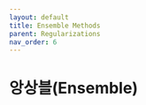 ```yaml
---
layout: default
title: Ensemble Methods
parent: Regularizations
nav_order: 6
---
```


# 앙상블\(Ensemble\)

